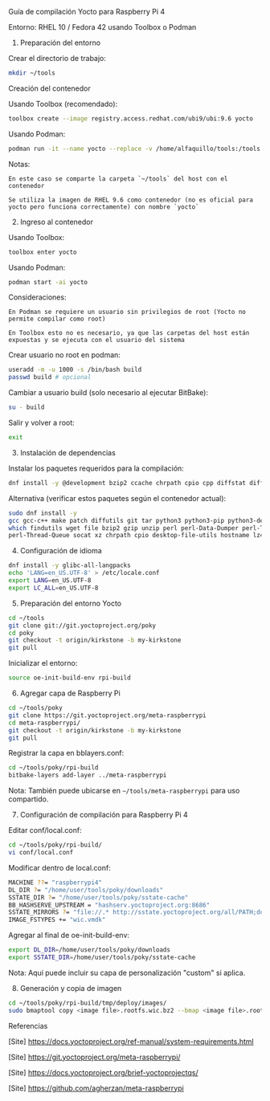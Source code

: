 Guía de compilación Yocto para Raspberry Pi 4

Entorno: RHEL 10 / Fedora 42 usando Toolbox o Podman
1. Preparación del entorno

Crear el directorio de trabajo:
```bash
mkdir ~/tools
```
Creación del contenedor

Usando Toolbox (recomendado):
```bash
toolbox create --image registry.access.redhat.com/ubi9/ubi:9.6 yocto
```

Usando Podman:
```bash
podman run -it --name yocto --replace -v /home/alfaquillo/tools:/tools:z fedora:40 /bin/bash
```

Notas:

    En este caso se comparte la carpeta `~/tools` del host con el contenedor

    Se utiliza la imagen de RHEL 9.6 como contenedor (no es oficial para yocto pero funciona correctamente) con nombre `yocto`

2. Ingreso al contenedor

Usando Toolbox:
```bash
toolbox enter yocto
```

Usando Podman:
```bash
podman start -ai yocto
```

Consideraciones:

    En Podman se requiere un usuario sin privilegios de root (Yocto no permite compilar como root)

    En Toolbox esto no es necesario, ya que las carpetas del host están expuestas y se ejecuta con el usuario del sistema

Crear usuario no root en podman:
```bash
useradd -m -u 1000 -s /bin/bash build
passwd build # opcional
```

Cambiar a usuario build (solo necesario al ejecutar BitBake):
```bash
su - build
```

Salir y volver a root:
```bash
exit
```
3. Instalación de dependencias 

Instalar los paquetes requeridos para la compilación:
```bash
dnf install -y @development bzip2 ccache chrpath cpio cpp diffstat diffutils file findutils gawk gcc gcc-c++ git glibc-devel glibc-langpack-en gzip hostname lz4 make patch perl perl-Data-Dumper perl-File-Compare perl-File-Copy perl-FindBin perl-Text-ParseWords perl-Thread-Queue perl-bignum perl-locale python python3 python3-devel python3-GitPython python3-jinja2 python3-pexpect python3-pip python3-setuptools rpcgen socat tar texinfo unzip wget which xz zstd SDL-devel xterm mesa-libGL-devel nano sudo
```

Alternativa (verificar estos paquetes según el contenedor actual):
```bash
sudo dnf install -y
gcc gcc-c++ make patch diffutils git tar python3 python3-pip python3-devel
which findutils wget file bzip2 gzip unzip perl perl-Data-Dumper perl-Text-ParseWords
perl-Thread-Queue socat xz chrpath cpio desktop-file-utils hostname lz4 rpcgen sudo nano @development
```
4. Configuración de idioma

```bash
dnf install -y glibc-all-langpacks
echo 'LANG=en_US.UTF-8' > /etc/locale.conf
export LANG=en_US.UTF-8
export LC_ALL=en_US.UTF-8
```
5. Preparación del entorno Yocto

```bash
cd ~/tools
git clone git://git.yoctoproject.org/poky
cd poky
git checkout -t origin/kirkstone -b my-kirkstone
git pull
```

Inicializar el entorno:
```bash
source oe-init-build-env rpi-build
```
6. Agregar capa de Raspberry Pi

```bash
cd ~/tools/poky
git clone https://git.yoctoproject.org/meta-raspberrypi
cd meta-raspberrypi/
git checkout -t origin/kirkstone -b my-kirkstone
git pull
```

Registrar la capa en bblayers.conf:
```bash
cd ~/tools/poky/rpi-build
bitbake-layers add-layer ../meta-raspberrypi
```

Nota: También puede ubicarse en `~/tools/meta-raspberrypi` para uso compartido.

7. Configuración de compilación para Raspberry Pi 4

Editar conf/local.conf:
```bash
cd ~/tools/poky/rpi-build/
vi conf/local.conf
```

Modificar dentro de local.conf:
```bash
MACHINE ??= "raspberrypi4"
DL_DIR ?= "/home/user/tools/poky/downloads"
SSTATE_DIR ?= "/home/user/tools/poky/sstate-cache"
BB_HASHSERVE_UPSTREAM = "hashserv.yoctoproject.org:8686"
SSTATE_MIRRORS ?= "file://.* http://sstate.yoctoproject.org/all/PATH;downloadfilename=PATH"
IMAGE_FSTYPES += "wic.vmdk"
```

Agregar al final de oe-init-build-env:
```bash
export DL_DIR=/home/user/tools/poky/downloads
export SSTATE_DIR=/home/user/tools/poky/sstate-cache
```


Nota: Aquí puede incluir su capa de personalización "custom" si aplica.

8. Generación y copia de imagen

```bash
cd ~/tools/poky/rpi-build/tmp/deploy/images/
sudo bmaptool copy <image file>.rootfs.wic.bz2 --bmap <image file>.rootfs.wic.bmap <device>
```

Referencias

[Site] https://docs.yoctoproject.org/ref-manual/system-requirements.html

[Site] https://git.yoctoproject.org/meta-raspberrypi/

[Site] https://docs.yoctoproject.org/brief-yoctoprojectqs/

[Site] https://github.com/agherzan/meta-raspberrypi